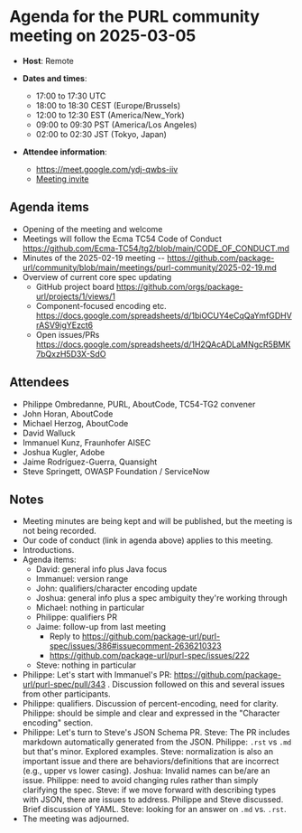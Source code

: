 # Agenda for the PURL community meeting on 2025-03-05

- **Host**: Remote
- **Dates and times**:
    - 17:00 to 17:30 UTC
    - 18:00 to 18:30 CEST (Europe/Brussels)
    - 12:00 to 12:30 EST (America/New_York)
    - 09:00 to 09:30 PST (America/Los Angeles)
    - 02:00 to 02:30 JST (Tokyo, Japan)

- **Attendee information**:
  - https://meet.google.com/ydj-qwbs-iiv
  - [Meeting invite](https://calendar.google.com/calendar/event?action=TEMPLATE&tmeid=MWliM3RyZXRpdmI4NXFoYXR1MzRkdmg0a3ZfMjAyNTAxMjJUMTcwMDAwWiBjX2Q4YjE1NDIwZGZmMTdiNzk1OWUyOWE1MWFlMzI0MDk1MWNiZTM4ZGIxZGFlNDU5NzJhODVjOWE3MTEyMDQyMDVAZw&tmsrc=c_d8b15420dff17b7959e29a51ae3240951cbe38db1dae45972a85c9a711204205%40group.calendar.google.com&scp=ALL)

## Agenda items
- Opening of the meeting and welcome
- Meetings will follow the Ecma TC54 Code of Conduct https://github.com/Ecma-TC54/tg2/blob/main/CODE_OF_CONDUCT.md
- Minutes of the 2025-02-19 meeting -- https://github.com/package-url/community/blob/main/meetings/purl-community/2025-02-19.md
- Overview of current core spec updating
    - GitHub project board https://github.com/orgs/package-url/projects/1/views/1
    - Component-focused encoding etc.  https://docs.google.com/spreadsheets/d/1biOCUY4eCqQaYmfGDHVrASV9igYEzct6
    - Open issues/PRs https://docs.google.com/spreadsheets/d/1H2QAcADLaMNgcR5BMK7bQxzH5D3X-SdO

## Attendees
- Philippe Ombredanne, PURL, AboutCode, TC54-TG2 convener
- John Horan, AboutCode
- Michael Herzog, AboutCode
- David Walluck
- Immanuel Kunz, Fraunhofer AISEC
- Joshua Kugler, Adobe
- Jaime Rodríguez-Guerra, Quansight
- Steve Springett, OWASP Foundation / ServiceNow


## Notes
- Meeting minutes are being kept and will be published, but the meeting is not being recorded.
- Our code of conduct (link in agenda above) applies to this meeting.
- Introductions.
- Agenda items:
    - David: general info plus Java focus
    - Immanuel: version range
    - John: qualifiers/character encoding update
    - Joshua: general info plus a spec ambiguity they're working through
    - Michael: nothing in particular
    - Philippe: qualifiers PR
    - Jaime: follow-up from last meeting
        - Reply to https://github.com/package-url/purl-spec/issues/386#issuecomment-2636210323
        - https://github.com/package-url/purl-spec/issues/222
    - Steve: nothing in particular
- Philippe: Let's start with Immanuel's PR: https://github.com/package-url/purl-spec/pull/343 .  Discussion followed on this and several issues from other participants.
- Philippe: qualifiers.  Discussion of percent-encoding, need for clarity.  Philippe: should be simple and clear and expressed in the "Character encoding" section.
- Philippe: Let's turn to Steve's JSON Schema PR.  Steve: The PR includes markdown automatically generated from the JSON.  Philippe: `.rst` vs `.md` but that's minor.  Explored examples.  Steve: normalization is also an important issue and there are behaviors/definitions that are incorrect (e.g., upper vs lower casing).  Joshua: Invalid names can be/are an issue.  Philippe: need to avoid changing rules rather than simply clarifying the spec.  Steve: if we move forward with describing types with JSON, there are issues to address.  Philippe and Steve discussed.  Brief discussion of YAML.  Steve: looking for an answer on `.md` vs. `.rst`.
- The meeting was adjourned.
